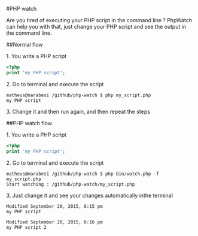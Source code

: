 #PHP watch

Are you tired of executing your PHP script in the command line ? PhpWatch can help you with that, just change your PHP script and see the output in the command line.

##Normal flow

1\. You write a PHP script
``` php
<?php
print 'my PHP script';
```

2\. Go to terminal and execute the script
```
matheus@marabesi /github/php-watch $ php my_script.php
my PHP script
```

3\. Change it and then run again, and then repeat the steps

##PHP watch flow

1\. You write a PHP script
``` php
<?php
print 'my PHP script';
```

2\. Go to terminal and execute the script
```
matheus@marabesi /github/php-watch $ php bin/watch.php -f my_script.php
Start watching : /github/php-watch/my_script.php
```
3\. Just change it and see your changes automatically inthe terminal
```
Modified September 20, 2015, 6:15 pm
my PHP script

Modified September 20, 2015, 6:16 pm
my PHP script 2
```